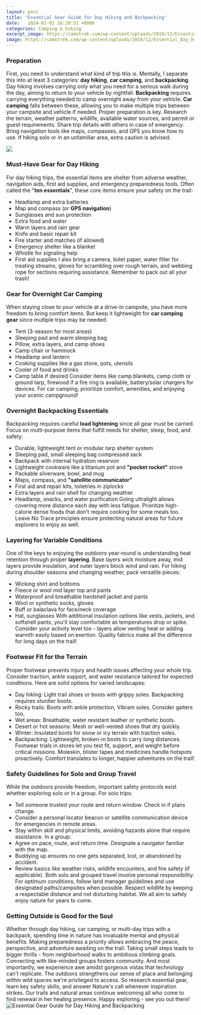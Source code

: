 ```yaml
---
layout: post
title: "Essential Gear Guide for Day Hiking and Backpacking"
date:   2024-01-02 18:20:51 +0000
categories: Camping & hiking
excerpt_image: https://camotrek.com/wp-content/uploads/2019/12/Essential_Day_Hike_Items.jpg
image: https://camotrek.com/wp-content/uploads/2019/12/Essential_Day_Hike_Items.jpg
---
```


### Preparation
First, you need to understand what kind of trip this is. Mentally, I separate this into at least 3 categories: **day hiking**, **car camping**, and **backpacking**. 
Day hiking involves carrying only what you need for a serious walk during the day, aiming to return to your vehicle by nightfall. **Backpacking** requires carrying everything needed to camp overnight away from your vehicle. **Car camping** falls between these, allowing you to make multiple trips between your campsite and vehicle if needed. 
Proper preparation is key. Research the terrain, weather patterns, wildlife, available water sources, and permit or guest requirements. Share trip details with others in case of emergency. Bring navigation tools like maps, compasses, and GPS you know how to use. If hiking solo or in an unfamiliar area, extra caution is advised.

![](https://www.outdoorfederation.com/wp-content/uploads/2018/03/Essential-Hiking-Gear-List.jpg)
### Must-Have Gear for Day Hiking
For day hiking trips, the essential items are shelter from adverse weather, navigation aids, first aid supplies, and emergency preparedness tools. Often called the "**ten essentials**", these core items ensure your safety on the trail:
- Headlamp and extra batteries
- Map and compass (or **GPS navigation**)  
- Sunglasses and sun protection
- Extra food and water
- Warm layers and rain gear
- Knife and basic repair kit
- Fire starter and matches (if allowed)
- Emergency shelter like a blanket
- Whistle for signaling help
- First aid supplies
I also bring a camera, toilet paper, water filter for treating streams, gloves for scrambling over rough terrain, and webbing rope for sections requiring assistance. Remember to pack out all your trash!
### Gear for Overnight Car Camping
When staying close to your vehicle at a drive-in campsite, you have more freedom to bring comfort items. But keep it lightweight for **car camping gear** since multiple trips may be needed:
- Tent (3-season for most areas)  
- Sleeping pad and warm sleeping bag
- Pillow, extra layers, and camp shoes   
- Camp chair or hammock
- Headlamp and lantern
- Cooking supplies like a gas stove, pots, utensils
- Cooler of food and drinks
- Camp table if desired 
Consider items like camp blankets, camp cloth or ground tarp, firewood if a fire ring is available, battery/solar chargers for devices. For car camping, prioritize comfort, amenities, and enjoying your scenic campground!
### Overnight Backpacking Essentials 
Backpacking requires careful **load lightening** since all gear must be carried. Focus on multi-purpose items that fulfill needs for shelter, sleep, food, and safety:
- Durable, lightweight tent or modular tarp shelter system   
- Sleeping pad, small sleeping bag compressed sack
- Backpack with internal hydration reservoir
- Lightweight cookware like a titanium pot and **"pocket rocket"** stove  
- Packable silverware, bowl, and mug
- Maps, compass, and **"satellite communicator"** 
- First aid and repair kits, toiletries in ziplocks
- Extra layers and rain shell for changing weather
- Headlamp, snacks, and water purification
Going ultralight allows covering more distance each day with less fatigue. Prioritize high-calorie dense foods that don't require cooking for some meals too. Leave No Trace principles ensure protecting natural areas for future explorers to enjoy as well.
### Layering for Variable Conditions
One of the keys to enjoying the outdoors year-round is understanding heat retention through proper **layering**. Base layers wick moisture away, mid layers provide insulation, and outer layers block wind and rain.
For hiking during shoulder seasons and changing weather, pack versatile pieces:
- Wicking shirt and bottoms  
- Fleece or wool mid layer top and pants
- Waterproof and breathable hardshell jacket and pants  
- Wool or synthetic socks, gloves
- Buff or balaclava for face/neck coverage
- Hat, sunglasses
With additional insulation options like vests, jackets, and softshell pants, you'll stay comfortable as temperatures drop or spike. Consider your activity level too - layers allow venting heat or adding warmth easily based on exertion. Quality fabrics make all the difference for long days on the trail!
### Footwear Fit for the Terrain
Proper footwear prevents injury and health issues affecting your whole trip. Consider traction, ankle support, and water resistance tailored for expected conditions. Here are solid options for varied landscapes:
- Day hiking: Light trail shoes or boots with grippy soles. Backpacking requires sturdier boots.
- Rocky trails: Boots with ankle protection, Vibram soles. Consider gaiters too.  
- Wet areas: Breathable, water resistant leather or synthetic boots.
- Desert or hot seasons: Mesh or well-vented shoes that dry quickly.
- Winter: Insulated boots for snow or icy terrain with traction soles.
- Backpacking: Lightweight, broken-in boots to carry long distances.
Footwear trials in stores let you test fit, support, and weight before critical missions. Moleskin, blister tapes and medicines handle hotspots proactively. Comfort translates to longer, happier adventures on the trail!
### Safety Guidelines for Solo and Group Travel
While the outdoors provide freedom, important safety protocols exist whether exploring solo or in a group. 
For solo trips:
- Tell someone trusted your route and return window. Check in if plans change.
- Consider a personal locator beacon or satellite communication device for emergencies in remote areas. 
- Stay within skill and physical limits, avoiding hazards alone that require assistance.
In a group:  
- Agree on pace, route, and return time. Designate a navigator familiar with the map.
- Buddying up ensures no one gets separated, lost, or abandoned by accident.
- Review basics like weather risks, wildlife encounters, and fire safety (if applicable). 
Both solo and grouped travel involve personal responsibility. For optimum conditions, follow land manager guidelines and use designated paths/campsites when possible. Respect wildlife by keeping a respectable distance and not disturbing habitat. We all aim to safely enjoy nature for years to come.
### Getting Outside is Good for the Soul
Whether through day hiking, car camping, or multi-day trips with a backpack, spending time in nature has invaluable mental and physical benefits. Making preparedness a priority allows embracing the peace, perspective, and adventure awaiting on the trail.
Taking small steps leads to bigger thrills - from neighborhood walks to ambitious climbing goals. Connecting with like-minded groups fosters community. And most importantly, we experience awe amidst gorgeous vistas that technology can't replicate. The outdoors strengthens our sense of place and belonging within wild spaces we're privileged to access.
So research essential gear, learn key safety skills, and answer Nature's call whenever inspiration strikes. Our trails and natural areas continue welcoming all who come to find renewal in her healing presence. Happy exploring - see you out there!
 ![Essential Gear Guide for Day Hiking and Backpacking](https://camotrek.com/wp-content/uploads/2019/12/Essential_Day_Hike_Items.jpg)